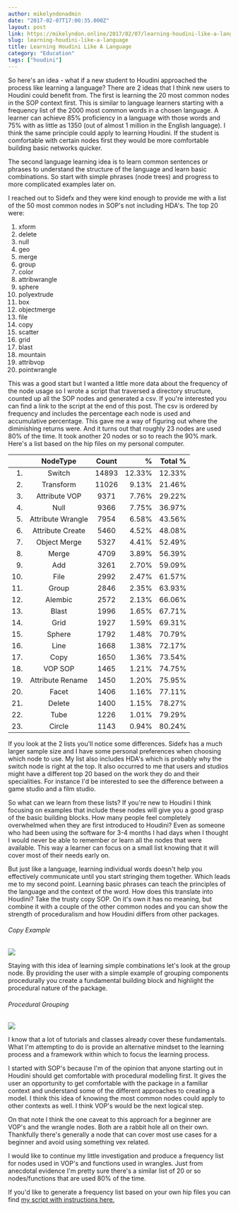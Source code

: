 ```yaml
---
author: mikelyndonadmin
date: "2017-02-07T17:00:35.000Z"
layout: post
link: https://mikelyndon.online/2017/02/07/learning-houdini-like-a-language/
slug: learning-houdini-like-a-language
title: Learning Houdini Like A Language
category: "Education"
tags: ["houdini"]
---
```


So here's an idea - what if a new student to Houdini approached the process like learning a language? There are 2 ideas that I think new users to Houdini could benefit from. The first is learning the 20 most common nodes in the SOP context first. This is similar to language learners starting with a frequency list of the 2000 most common words in a chosen language. A learner can achieve 85% proficiency in a language with those words and 75% with as little as 1350 (out of almost 1 million in the English language). I think the same principle could apply to learning Houdini. If the student is comfortable with certain nodes first they would be more comfortable building basic networks quicker.

The second language learning idea is to learn common sentences or phrases to understand the structure of the language and learn basic combinations. So start with simple phrases (node trees) and progress to more complicated examples later on.

I reached out to Sidefx and they were kind enough to provide me with a list of the 50 most common nodes in SOP's not including HDA's. The top 20 were:

1. xform
2. delete
3. null
4. geo
5. merge
6. group
7. color
8. attribwrangle
9. sphere
10. polyextrude
11. box
12. objectmerge
13. file
14. copy
15. scatter
16. grid
17. blast
18. mountain
19. attribvop
20. pointwrangle

This was a good start but I wanted a little more data about the frequency of the node usage so I wrote a script that traversed a directory structure, counted up all the SOP nodes and generated a csv. If you're interested you can find a link to the script at the end of this post. The csv is ordered by frequency and includes the percentage each node is used and accumulative percentage. This gave me a way of figuring out where the diminishing returns were. And it turns out that roughly 23 nodes are used 80% of the time. It took another 20 nodes or so to reach the 90% mark. Here's a list based on the hip files on my personal computer.

|     |     NodeType      | Count |      % | Total % |
| --: | :---------------: | :---: | -----: | ------: |
|  1. |      Switch       | 14893 | 12.33% |  12.33% |
|  2. |     Transform     | 11026 |  9.13% |  21.46% |
|  3. |   Attribute VOP   | 9371  |  7.76% |  29.22% |
|  4. |       Null        | 9366  |  7.75% |  36.97% |
|  5. | Attribute Wrangle | 7954  |  6.58% |  43.56% |
|  6. | Attribute Create  | 5460  |  4.52% |  48.08% |
|  7. |   Object Merge    | 5327  |  4.41% |  52.49% |
|  8. |       Merge       | 4709  |  3.89% |  56.39% |
|  9. |        Add        | 3261  |  2.70% |  59.09% |
| 10. |       File        | 2992  |  2.47% |  61.57% |
| 11. |       Group       | 2846  |  2.35% |  63.93% |
| 12. |      Alembic      | 2572  |  2.13% |  66.06% |
| 13. |       Blast       | 1996  |  1.65% |  67.71% |
| 14. |       Grid        | 1927  |  1.59% |  69.31% |
| 15. |      Sphere       | 1792  |  1.48% |  70.79% |
| 16. |       Line        | 1668  |  1.38% |  72.17% |
| 17. |       Copy        | 1650  |  1.36% |  73.54% |
| 18. |      VOP SOP      | 1465  |  1.21% |  74.75% |
| 19. | Attribute Rename  | 1450  |  1.20% |  75.95% |
| 20. |       Facet       | 1406  |  1.16% |  77.11% |
| 21. |      Delete       | 1400  |  1.15% |  78.27% |
| 22. |       Tube        | 1226  |  1.01% |  79.29% |
| 23. |      Circle       | 1143  |  0.94% |  80.24% |

If you look at the 2 lists you'll notice some differences. Sidefx has a much larger sample size and I have some personal preferences when choosing which node to use. My list also includes HDA's which is probably why the switch node is right at the top. It also occurred to me that users and studios might have a different top 20 based on the work they do and their specialities. For instance I'd be interested to see the difference between a game studio and a film studio.

So what can we learn from these lists? If you're new to Houdini I think focusing on examples that include these nodes will give you a good grasp of the basic building blocks. How many people feel completely overwhelmed when they are first introduced to Houdini? Even as someone who had been using the software for 3-4 months I had days when I thought I would never be able to remember or learn all the nodes that were available. This way a learner can focus on a small list knowing that it will cover most of their needs early on.

But just like a language, learning individual words doesn't help you effectively communicate until you start stringing them together. Which leads me to my second point. Learning basic phrases can teach the principles of the language and the context of the word. How does this translate into Houdini? Take the trusty copy SOP. On it's own it has no meaning, but combine it with a couple of the other common nodes and you can show the strength of proceduralism and how Houdini differs from other packages.

###### Copy Example

![](https://mikelyndon.online/wp-content/uploads/2017/02/copy_example.jpeg)

Staying with this idea of learning simple combinations let's look at the group node. By providing the user with a simple example of grouping components procedurally you create a fundamental building block and highlight the procedural nature of the package.

###### Procedural Grouping

![](https://mikelyndon.online/wp-content/uploads/2017/02/procedural_grouping_example.jpeg)

I know that a lot of tutorials and classes already cover these fundamentals. What I'm attempting to do is provide an alternative mindset to the learning process and a framework within which to focus the learning process.

I started with SOP's because I'm of the opinion that anyone starting out in Houdini should get comfortable with procedural modelling first. It gives the user an opportunity to get comfortable with the package in a familiar context and understand some of the different approaches to creating a model. I think this idea of knowing the most common nodes could apply to other contexts as well. I think VOP's would be the next logical step.

On that note I think the one caveat to this approach for a beginner are VOP's and the wrangle nodes. Both are a rabbit hole all on their own. Thankfully there's generally a node that can cover most use cases for a beginner and avoid using something vex related.

I would like to continue my little investigation and produce a frequency list for nodes used in VOP's and functions used in wrangles. Just from anecdotal evidence I'm pretty sure there's a similar list of 20 or so nodes/functions that are used 80% of the time.

If you'd like to generate a frequency list based on your own hip files you can find [my script with instructions here.](https://github.com/mikelyndon/frequencyList.git)
